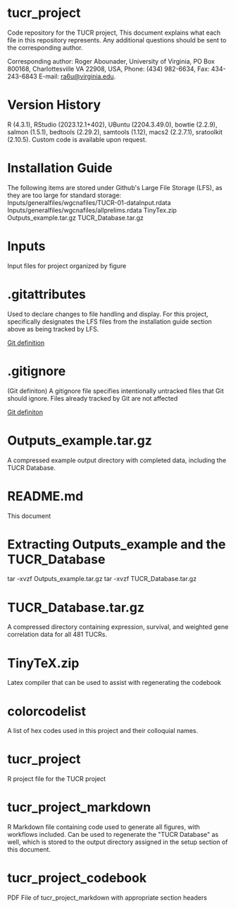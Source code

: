 # tucr_project
Code repository for the TUCR project, This document explains what each file in this repository represents. Any additional questions should be sent to the corresponding author.

Corresponding author: Roger Abounader, University of Virginia, PO Box 800168, 
Charlottesville VA 22908, USA, Phone: (434) 982-6634, Fax: 434-243-6843 
E-mail: ra6u@virginia.edu.  

# Version History
R (4.3.1), RStudio (2023.12.1+402), UBuntu (2204.3.49.0), bowtie (2.2.9), salmon (1.5.1), bedtools (2.29.2), samtools (1.12), macs2 (2.2.7.1), sratoolkit (2.10.5). Custom code is available upon request.

# Installation Guide

The following items are stored under Github's Large File Storage (LFS), as they are too large for standard storage:
Inputs/generalfiles/wgcnafiles/TUCR-01-dataInput.rdata
Inputs/generalfiles/wgcnafiles/allprelims.rdata
TinyTex.zip
Outputs_example.tar.gz
TUCR_Database.tar.gz

# Inputs 

Input files for project organized by figure

# .gitattributes

Used to declare changes to file handling and display. For this project, specifically designates the LFS files from the installation guide section above as being tracked by LFS.

[Git definition](https://docs.gitlab.com/ee/user/project/repository/files/git_attributes.html)

# .gitignore

(Git definiton) A gitignore file specifies intentionally untracked files that Git should ignore. Files already tracked by Git are not affected

[Git definiton](https://git-scm.com/docs/gitignore)

# Outputs_example.tar.gz

A compressed example output directory with completed data, including the TUCR Database.

# README.md

This document

# Extracting Outputs_example and the TUCR_Database
tar -xvzf Outputs_example.tar.gz 
tar -xvzf TUCR_Database.tar.gz

# TUCR_Database.tar.gz

A compressed directory containing expression, survival, and weighted gene correlation data for all 481 TUCRs. 

# TinyTeX.zip

Latex compiler that can be used to assist with regenerating the codebook

# colorcodelist

A list of hex codes used in this project and their colloquial names.

# tucr_project
R project file for the TUCR project

# tucr_project_markdown

R Markdown file containing code used to generate all figures, with workflows included. Can be used to regenerate the "TUCR Database" as well, which is stored to the output directory assigned in the setup section of this document.

# tucr_project_codebook

PDF File of tucr_project_markdown with appropriate section headers





